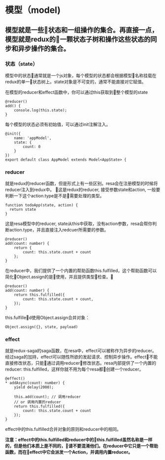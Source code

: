 # 模型（model)

## 模型就是一些状态和一组操作的集合。再直接一点，模型就是redux的一颗状态子树和操作这些状态的同步和异步操作的集合。

### 状态（state）
模型中的状态通常就是一个js对象，每个模型的状态都会根据模型名称挂载在redux的单一状态树上。state对象是不可变的，通常不能直接对它赋值。

在模型的reducer和effect函数中，你可以通过this获取到整个模型的state
```
@reducer()
add() {
    console.log(this.state);
}
```

每个模型的状态必须有初始值，可以通过init注解注入。
```
@init({
    name: 'appModel',
    state: {
        count: 0
    }
})
export default class AppModel extends Model<AppState> {

```

### reducer
就是redux的reducer函数，但是形式上有一些区别。resa会在注册模型的时候将reducer注入到redux中。

这是redux的reducer, 接受参数state和action, 一般要判断一下这个action.type是不是需要处理的类型。
```
function todoApp(state, action) {
  return state
}
```
这是resa模型中的reducer, state从this中获取，没有action参数，resa会帮你判断action.type，并且直接注入redcuer所需要的参数。
```
@reducer()
add(count: number) {
    return {
        count: this.state.count + count
    };
}
```
在reducer中，我们提供了一个内置的帮助函数this.fulfilled，这个帮助函数可以简化Object.assign的是使用，并且提供类型检查。
```
@reducer()
add(count: number) {
    return this.fulfilled({
        count: this.state.count + count,
    });
}
```
this.fulfilled使用Object.assign合并对象：
```
Object.assign({}, state, payload)
```

### effect
就是redux-saga的saga函数，在resa中，effect可以被称作为异步的reducer。经过saga的加持，effect可以随性所欲的发起请求、控制异步操作。effect不能直接修改状态，只能通过调用reducer修改状态。resa内部提供了一个内置的reducer: this.fulfilled，这样你就不用为每个resa都创建一个reducer。
```
@effect()
* addAsync(count: number) {
    yield delay(2000);

    this.add(count); // 调用reducer
    // or 调用内置的reducer
    return this.fulfilled({
        count: this.state.count + count
    });
}
```
effect中的this.fulfilled合并对象的原则和reducer中的相同。

**注意：effect中的this.fulfilled和reducer中的this.fulfilled虽然名称是一样的，但是他们本质上是不同的，请不要混淆他们。在reducer中它只是一个帮助函数，而在effect中它会派发一个Action，并调用内置reducer。**


